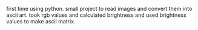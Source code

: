 first time using python. small project to read images and convert them into ascii art. took rgb values and calculated brightness and used brightness values to make ascii matrix.
 
 

